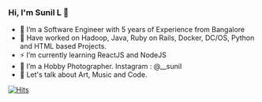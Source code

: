 ### Hi, I'm Sunil L 👋

- 👯 I’m a Software Engineer with 5 years of Experience from Bangalore
- 🔭 Have worked on Hadoop, Java, Ruby on Rails, Docker, DC/OS, Python and HTML based Projects.
- ⚡ I’m currently learning ReactJS and NodeJS
- 🤔 I’m a Hobby Photographer. Instagram : @__sunil
- 💬 Let's talk about Art, Music and Code. 

[![Hits](http://hits.dwyl.com/sunilandroidnayak/sunilandroidnayak.svg)](http://hits.dwyl.com/sunilandroidnayak/sunilandroidnayak) 
